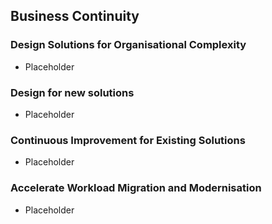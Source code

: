 ## Business Continuity

### Design Solutions for Organisational Complexity

- Placeholder

### Design for new solutions

- Placeholder

### Continuous Improvement for Existing Solutions

- Placeholder

### Accelerate Workload Migration and Modernisation

- Placeholder

